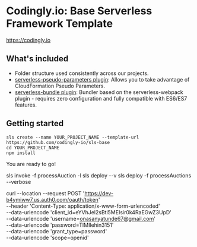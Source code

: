 # Codingly.io: Base Serverless Framework Template

https://codingly.io

## What's included
* Folder structure used consistently across our projects.
* [serverless-pseudo-parameters plugin](https://www.npmjs.com/package/serverless-pseudo-parameters): Allows you to take advantage of CloudFormation Pseudo Parameters.
* [serverless-bundle plugin](https://www.npmjs.com/package/serverless-pseudo-parameters): Bundler based on the serverless-webpack plugin - requires zero configuration and fully compatible with ES6/ES7 features.

## Getting started
```
sls create --name YOUR_PROJECT_NAME --template-url https://github.com/codingly-io/sls-base
cd YOUR_PROJECT_NAME
npm install
```

You are ready to go!


sls invoke -f processAuction -l 
sls deploy --v
sls deploy -f processAuctions --verbose

curl --location --request POST 'https://dev-b4ymiww7.us.auth0.com/oauth/token' \
--header 'Content-Type: application/x-www-form-urlencoded' \
--data-urlencode 'client_id=eYVhJel2sBtl5MEIsir0k4RaEGwZ3UpD' \
--data-urlencode 'username=onasanyatunde67@gmail.com' \
--data-urlencode 'password=TIMIlehin3151' \
--data-urlencode 'grant_type=password' \
--data-urlencode 'scope=openid'